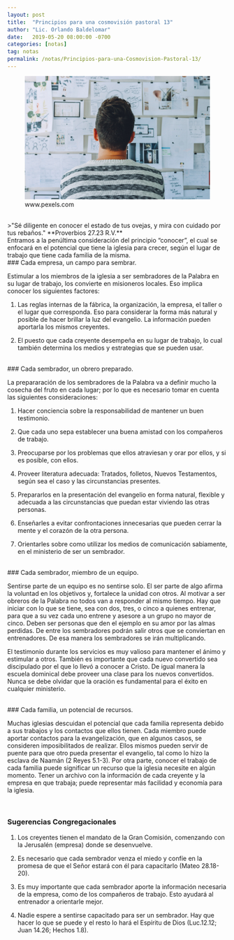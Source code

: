```yaml
---
layout: post
title:  "Principios para una cosmovisión pastoral 13"
author: "Lic. Orlando Baldelomar"
date:   2019-05-20 08:00:00 -0700
categories: [notas]
tag: notas
permalink: /notas/Principios-para-una-Cosmovision-Pastoral-13/
---
```

<figure>
<img src="/assets/img/cosmovision.jpeg" class="img-fluid" alt="Responsive image">
<figcaption>www.pexels.com</figcaption>
</figure>
<br>
>"Sé diligente en conocer el estado de tus ovejas, y mira con cuidado por tus rebaños."
**Proverbios 27.23 R.V.**

<br>
Entramos a la penúltima consideración del principio “conocer”, el cual se enfocará en el potencial que tiene la iglesia para crecer, según el lugar de trabajo que tiene cada familia de la misma.

<br>
### Cada empresa, un campo para sembrar.

Estimular a los miembros de la iglesia a ser sembradores de la Palabra en su lugar de trabajo, los convierte en misioneros locales. Eso implica conocer los siguientes factores:

1. Las reglas internas de la fábrica, la organización, la empresa, el taller o el lugar que corresponda. Eso para considerar la forma más natural y posible de hacer brillar la luz  del evangelio.  La información pueden aportarla los mismos creyentes.

2. El puesto que cada creyente desempeña en su lugar de trabajo, lo cual también determina los medios y estrategias que se pueden usar.


<br>
### Cada sembrador, un obrero preparado.

La prepararación de los sembradores de la Palabra va a definir mucho la cosecha del fruto en cada lugar; por lo que es necesario tomar en cuenta las siguientes consideraciones:

1. Hacer conciencia sobre la responsabilidad de mantener un buen testimonio.

2. Que cada uno sepa establecer una buena amistad con los compañeros de trabajo.

3. Preocuparse por los problemas que ellos atraviesan y orar por ellos, y si es posible, con ellos.

4. Proveer literatura adecuada: Tratados, folletos, Nuevos Testamentos, según sea el caso y las circunstancias presentes.

5. Prepararlos en la presentación del evangelio en forma natural, flexible y adecuada a las circunstancias que puedan estar viviendo las otras personas.

6. Enseñarles a evitar confrontaciones innecesarias que pueden cerrar la mente y el corazón de la otra persona.

7. Orientarles sobre como utilizar los medios de comunicación sabiamente, en el ministerio de ser un sembrador.


<br>
### Cada sembrador, miembro de un equipo.

Sentirse parte de un equipo es no sentirse solo. El ser parte de algo afirma la voluntad en los objetivos y, fortalece la unidad con otros. Al motivar a ser obreros de la Palabra no todos van a responder al mismo tiempo. Hay que iniciar con lo que se tiene, sea con dos, tres, o cinco a quienes  entrenar, para que a su vez cada uno entrene y asesore a un grupo no mayor de cinco. Deben ser personas que den el ejemplo en su amor por las almas perdidas. De entre los sembradores  podrán salir otros que se conviertan en entrenadores. De esa manera los sembradores se irán multiplicando.


El testimonio durante los servicios es muy valioso para mantener el ánimo y estimular a otros. También es importante que cada nuevo convertido sea discipulado por el que lo llevó a conocer a Cristo. De igual manera la escuela dominical debe proveer una clase para los nuevos convertidos. Nunca se debe olvidar que la oración es fundamental para el éxito en cualquier ministerio.

<br>
### Cada familia, un potencial de recursos.

Muchas iglesias descuidan el potencial que cada familia representa debido a sus trabajos y los contactos que ellos tienen. Cada miembro puede aportar contactos para la evangelización, que en algunos casos, se consideren imposibilitados de realizar. Ellos mismos pueden servir de puente para que otro pueda presentar el evangelio, tal como lo hizo la esclava de Naamán (2 Reyes 5.1-3).
Por otra parte, conocer el trabajo de cada familia puede significar un recurso que la iglesia necesite en algún momento. Tener un archivo con la información de cada creyente y la empresa en que trabaja; puede representar más facilidad y economía para la iglesia.

<br>
<h3 class="text-center">Sugerencias Congregacionales</h3>

1. Los creyentes tienen el mandato de la Gran Comisión, comenzando con la Jerusalén (empresa) donde se desenvuelve.


2. Es necesario que cada sembrador venza el miedo y confíe en la promesa de que el Señor estará con él para capacitarlo (Mateo 28.18-20).


3. Es muy importante que cada sembrador aporte la información necesaria de la empresa, como de los compañeros de trabajo.  Esto ayudará al entrenador a orientarle mejor.

4. Nadie espere a sentirse capacitado para ser un sembrador. Hay que hacer lo que se puede y el resto lo hará el Espíritu de Dios (Luc.12.12; Juan 14.26; Hechos 1.8).


<br>

